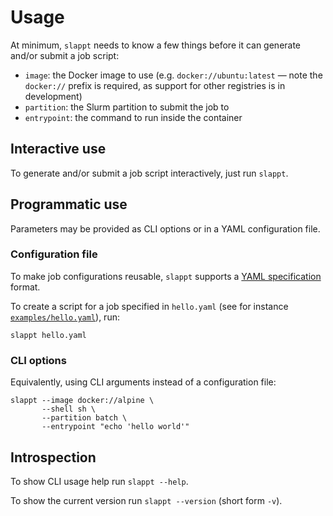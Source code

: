 # Usage

At minimum, `slappt` needs to know a few things before it can generate and/or submit a job script:

- `image`: the Docker image to use (e.g. `docker://ubuntu:latest` &mdash; note the `docker://` prefix is required, as support for other registries is in development)
- `partition`: the Slurm partition to submit the job to
- `entrypoint`: the command to run inside the container

## Interactive use

To generate and/or submit a job script interactively, just run `slappt`. 

## Programmatic use

Parameters may be provided as CLI options or in a YAML configuration file. 

### Configuration file

To make job configurations reusable, `slappt` supports a [YAML specification](spec.md) format.

To create a script for a job specified in `hello.yaml` (see for instance [`examples/hello.yaml`](https://github.com/Computational-Plant-Science/slappt/blob/develop/examples/hello.yaml)), run:

```shell
slappt hello.yaml
```

### CLI options

Equivalently, using CLI arguments instead of a configuration file:

```shell
slappt --image docker://alpine \
       --shell sh \
       --partition batch \
       --entrypoint "echo 'hello world'"
```

## Introspection

To show CLI usage help run `slappt --help`.

To show the current version run `slappt --version` (short form `-v`).